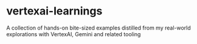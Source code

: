 # vertexai-learnings
A collection of hands-on bite-sized examples distilled from my real-world explorations with VertexAI, Gemini and related tooling
